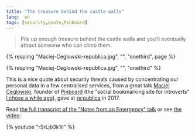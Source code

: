 ```yaml
---
title: "The treasure behind the castle walls"
lang:  en
tags: [security,quote,Pinboard]
---
```


> Pile up enough treasure behind the castle walls and you'll eventually attract someone who can climb them.

{% respimg "Maciej-Ceglowski-republica.jpg", "", "onethird", page %}

{% respimg "Maciej-Ceglowski-republica.jpg", "", "onethird" %}

This is a nice quote about security threats caused by concentrating our personal data in a few centralised services, from a great talk [Maciej Ceglowski](https://en.wikipedia.org/wiki/Maciej_Ceg%C5%82owski), founder of [Pinboard](/tags/pinboard.html) (the "social bookmarking site for introverts" [I chose a while ago](/2014/12/mes-bookmarks-migrent-de-diigo-vers-pinboard.html)), gave at [re:publica](https://re-publica.com/en) in 2017.

Read [the full transcript of the "Notes from an Emergency" talk](http://idlewords.com/talks/notes_from_an_emergency.htm) or see [the video](https://www.youtube.com/watch?v=rSrLjb3k1II):

{% youtube "rSrLjb3k1II" %}
